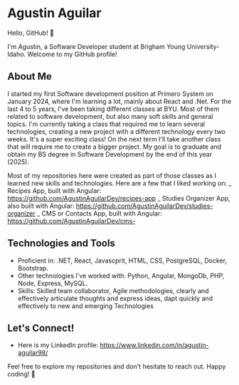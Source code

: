 
# Agustin Aguilar

Hello, GitHub! 👋

I'm Agustin, a Software Developer student at Brigham Young University-Idaho. Welcome to my GitHub profile!

## About Me

I started my first Software development position at Primero System on January 2024, where I'm learning a lot, mainly about React and .Net. For the last 4 to 5 years, I've been taking different classes at BYU. Most of them related to software development, but also many soft skills and general topics. I'm currently taking a class that required me to learn several technologies, creating a new project with a different technology every two weeks. It's a super exciting class! On the next term I'll take another class that will require me to create a bigger project. My goal is to graduate and obtain my BS degree in Software Development by the end of this year (2025).

Most of my repositories here were created as part of those classes as I learned new skills and technologies. Here are a few that I liked working on:
_ Recipes App, built with Angular: https://github.com/AgustinAguilarDev/recipes-app
_ Studies Organizer App, also built with Angular: https://github.com/AgustinAguilarDev/studies-organizer
_ CMS or Contacts App, built with Angular: https://github.com/AgustinAguilarDev/cms-

## Technologies and Tools

- Proficient in: .NET, React, Javascprit, HTML, CSS, PostgreSQL, Docker, Bootstrap.
- Other technologies I've worked with: Python, Angular, MongoDb, PHP, Node, Express, MySQL.
- Skills: Skilled team collaborator, Agile methodologies, clearly and effectively articulate thoughts and express ideas, dapt quickly and effectively to new and emerging Technologies

## Let's Connect!

- Here is my LinkedIn profile: https://www.linkedin.com/in/agustin-aguilar98/

Feel free to explore my repositories and don't hesitate to reach out. Happy coding! 🚀
